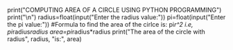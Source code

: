 print("COMPUTING AREA OF A CIRCLE USING PYTHON PROGRAMMING")
print("\n")
radius=float(input("Enter the radius value:"))
pi=float(input("Enter the pi value:"))
#Formula to find the area of the cirlce is: pi*r^2 i.e, pi*radius*radius
area=pi*radius*radius
print("The area of the circle with radius", radius, "is:", area)
